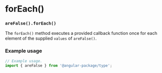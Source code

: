 # forEach()

### `areFalse().forEach()`

The `forEach()` method executes a provided callback function once for each element of the supplied `values` of `areFalse()`.

### Example usage

```typescript
// Example usage.
import { areFalse } from '@angular-package/type';


```

